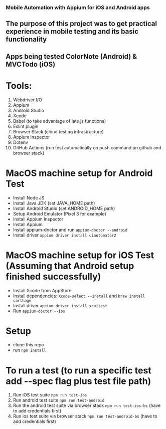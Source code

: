 ### Mobile Automation with Appium for iOS and Android apps

## The purpose of this project was to get practical experience in mobile testing and its basic functionality

## Apps being tested ColorNote (Android) & MVCTodo (iOS)

# Tools:

1. Webdriver I/O
2. Appium
3. Android Studio
4. Xcode
5. Babel (to take advantage of late js functions)
6. Eslint plugin
7. Browser Stack (cloud testing infrastructure)
8. Appium Inspector
9. Dotenv
10. GitHub Actions (run test automatically on push command on github and browser stack)

# MacOS machine setup for Android Test

- Install Node JS
- Install Java JDK (set JAVA_HOME path)
- Install Android Studio (set ANDROID_HOME path)
- Setup Android Emulator (Pixel 3 for example)
- Install Appium Inspector
- Install Appium
- Install appium-doctor and run `appium-doctor --android`
- Install driver `appium driver install uiautomator2`

# MacOS machine setup for iOS Test (Assuming that Android setup finished successfully)

- Install Xcode from AppStore
- Install dependencies: `Xcode-select --install` and `brew install carthage`
- Install driver `appium driver install xcuitest`
- Run `appium-doctor --ios`

# Setup

- clone this repo
- run `npm install`

# To run a test (to run a specific test add --spec flag plus test file path)

1. Run iOS test suite `npm run test-ios`
2. Run android test suite `npm run test-android`
3. Run the android test suite via browser stack `npm run test-ios-bs` (have to add credentials first)
4. Run ios test suite via browser stack `npm run test-android-bs` (have to add credentials first)
